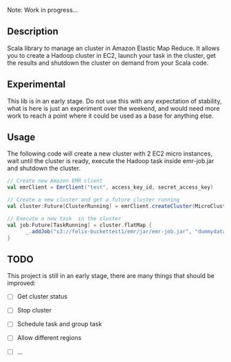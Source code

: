 Note: Work in progress...

## Description

Scala library to manage an cluster in Amazon Elastic Map Reduce.
It allows you to create a Hadoop cluster in EC2, launch your task in the cluster, get the results and shutdown the cluster on demand from your Scala code.

## Experimental
This lib is in an early stage. Do not use this with any expectation of stability, what is here is just an experiment over the weekend, and would need more work to reach a point where it could be used as a base for anything else.

## Usage

The following code will create a new cluster with 2 EC2 micro instances, wait until the cluster is ready, execute the Hadoop task inside emr-job.jar and shutdown the cluster. 

```scala
// Create new Amazon EMR client
val emrClient = EmrClient("test", access_key_id, secret_access_key)

// Create a new cluster and get a future cluster running
val cluster:Future[ClusterRunning] = emrClient.createCluster(MicroCluster)

// Execute a new task  in the cluster
val job:Future[TaskRunning] = cluster.flatMap {
      _.addJob("s3://felix-buckettest1/emr/jar/emr-job.jar", "dummydata.ActionJob")
}
```

## TODO

This project is still in an early stage, there are many things that should be improved:

- [ ] Get cluster status
- [ ] Stop cluster
- [ ] Schedule task and group task
- [ ] Allow different regions
- [ ] ...


 
